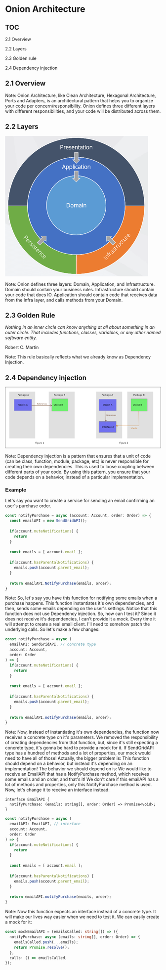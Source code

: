 # Onion Architecture


## TOC

2.1 Overview

2.2 Layers

2.3 Golden rule

2.4 Dependency injection


## 2.1 Overview

Note:
Onion Architecture, like Clean Architecture, Hexagonal Architecture, Ports and Adapters, is an architectural pattern that helps you to organize your code per concern/responsibility.
Onion defines three different layers with different responsibilities, and your code will be distributed across them.


## 2.2 Layers


<!-- .slide: data-background-color="white"  --> 
<img style="background-image: white;" src="slides/assets/onion.png" />

Note:
Onion defines three layers: Domain, Application, and Infrastructure.
Domain should contain your business rules.
Infrastructure should contain your code that does IO.
Application should contain code that receives data from the Infra layer, and calls methods from your Domain.


## 2.3 Golden Rule

*Nothing in an inner circle can know anything at all about something in an outer circle. That includes functions, classes, variables, or any other named software entity.*

Robert C. Martin

Note:
This rule basically reflects what we already know as Dependency Injection.


## 2.4 Dependency injection


<!-- .slide: data-background-color="white"  --> 
<img style="background-image: white;" src="slides/assets/di.png" />

Note:
Dependency injection is a pattern that ensures that a unit of code (can be class, function, module, package, etc) is never responsible for creating their own dependencies.
This is used to loose coupling between different parts of your code.
By using this pattern, you ensure that your code depends on a behavior, instead of a particular implementation.


### Example

Let's say you want to create a service for sending an email confirming an user's purchase order.


```ts
const notifyPurchase = async (account: Account, order: Order) => {
  const emailAPI = new SendGridAPI();

  if(account.muteNotifications) {
    return
  }

  const emails = [ account.email ];

  if(account.hasParentalNotifications) {
    emails.push(account.parent_email);
  }

  return emailAPI.NotifyPurchase(emails, order);
}
```

Note:
So, let's say you have this function for notifying some emails when a purchase happens.
This function instantiates it's own dependencies, and then, sends some emails depending on the user's settings.
Notice that this function does not use Dependency injection.
So, how can I test it? Since it does not receive it's dependencies, I can't provide it a mock. Every time it will attempt to create a real email client. I'll need to somehow patch the underlying calls.
So let's make a few changes:


```ts
const notifyPurchase = async (
  emailAPI: SendGridAPI, // concrete type
  account: Account,
  order: Order
) => {
  if(account.muteNotifications) {
    return
  }

  const emails = [ account.email ];

  if(account.hasParentalNotifications) {
    emails.push(account.parent_email);
  }

  return emailAPI.notifyPurchase(emails, order);
}
```

Note:
Now, instead of instantiating it's own dependencies, the function now receives a concrete type on it's parameters.
We removed the responsibility of creating dependencies from that function, but, since it's still expecting a concrete type, it's gonna be hard to provide a mock for it.
If SendGridAPI type has a hundred of methods and a lot of properties, our mock would need to have all of those!
Actually, the bigger problem is: This function should depend on a behavior, but instead it's depending on an implementation!
The behavior we should depend on is: We would like to receive an EmailAPI that has a NotifyPurchase method, which receives some emails and an order, and that's it!
We don't care if this emailAPI has a lot of methods and properties, only this NotifyPurchase method is used.
Now, let's change it to receive an interface instead:


```
interface EmailAPI {
  notifyPurchase: (emails: string[], order: Order) => Promise<void>;
}
```


```ts
const notifyPurchase = async (
  emailAPI: EmailAPI, // interface
  account: Account,
  order: Order
) => {
  if(account.muteNotifications) {
    return
  }

  const emails = [ account.email ];

  if(account.hasParentalNotifications) {
    emails.push(account.parent_email);
  }

  return emailAPI.notifyPurchase(emails, order);
}
```

Note: Now this function expects an interface instead of a concrete type.
It will make our lives way easier when we need to test it.
We can easily create a mock for it:


```ts
const mockEmailAPI = (emailsCalled: string[]) => ({
  notifyPurchase: async (emails: string[], order: Order) => {
    emailsCalled.push(...emails);
    return Promise.resolve();
  },
  calls: () => emailsCalled,
});
```
